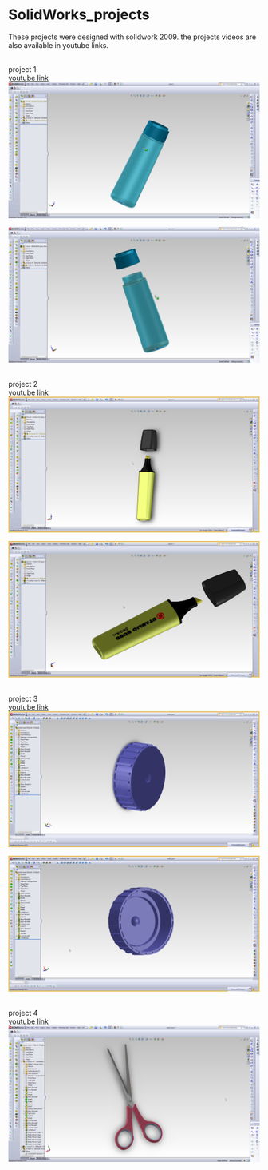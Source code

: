 # SolidWorks_projects
These projects were designed with solidwork 2009. the projects videos are also available in youtube links.
<br/>
<br/>

project 1
<br/>
[youtube link](https://youtu.be/Mm404RhqZok)
<br/>
![Alt Text](https://github.com/Niyousha-Gh/SolidWorks_projects/blob/main/project1-1.png)
<br/>

![Alt Text](https://github.com/Niyousha-Gh/SolidWorks_projects/blob/main/project1-2.png)
<br/>
<br/>

project 2
<br/>
[youtube link](https://youtu.be/G4wT8VkVze4)
![Alt Text](https://github.com/Niyousha-Gh/SolidWorks_projects/blob/main/project2-1.png)
<br/>

![Alt Text](https://github.com/Niyousha-Gh/SolidWorks_projects/blob/main/project2-2.png)
<br/>
<br/>

project 3
<br/>
[youtube link](https://www.youtube.com/watch?v=iJ_NVxIIaj0)
<br/>
![Alt Text](https://github.com/Niyousha-Gh/SolidWorks_projects/blob/main/project3-1.png)
<br/>

![Alt Text](https://github.com/Niyousha-Gh/SolidWorks_projects/blob/main/project3-2.png)
<br/>
<br/>

project 4
<br/>
[youtube link](https://youtu.be/t7OrbS5nZJQ)
<br/>
![Alt Text](https://github.com/Niyousha-Gh/SolidWorks_projects/blob/main/project4.png)
<br/>



